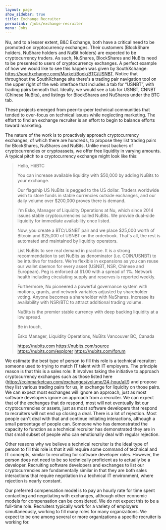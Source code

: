 ```yaml
---
layout: page
show_sidebar: true
title: Exchange Recruiter
permalink: /jobs/exchange-recruiter
menu: Jobs
---
```

Nu, and to a lesser extent, B&C Exchange, both have a critical need to be promoted on cryptocurrency exchanges. Their customers (BlockShare holders, NuShare holders and NuBit holders) are expected to be cryptocurrency traders. As such, NuShares, BlockShares and NuBits need to be presented to users of cryptocurrency exchanges. A perfect example of how we would like to see this happen was given by SouthXchange: https://southxchange.com/Market/Book/BTC/USNBT. Notice that throughout the SouthXchange site there's a trading pair navigation tool on the upper right of the web interface that includes a tab for “USNBT”, with trading pairs beneath that. Ideally, we would see a tab for USNBT, CNNBT (Chinese NuBits), and listings for BlockShares and NuShares under the BTC tab.

These projects emerged from peer-to-peer technical communities that tended to over-focus on technical issues while neglecting marketing. The effort to find an exchange recruiter is an effort to begin to balance efforts toward marketing.

The nature of the work is to proactively approach cryptocurrency exchanges, of which there are hundreds, to propose they list trading pairs for BlockShares, NuShares and NuBits. Unlike most backers of cryptocurrencies or cryptoassets, we offer free liquidity in varying amounts. A typical pitch to a cryptocurrency exchange might look like this:

> Hello, HitBTC
> 
> You can increase available liquidity with $50,000 by adding NuBits to your exchange.
> 
> Our flagship US NuBits is pegged to the US dollar. Traders worldwide wish to store funds in stable currencies outside exchanges, and our daily volume over $200,000 proves there is demand.
> 
> I'm Esko, Manager of Liquidity Operations at Nu, which since 2014 issues stable cryptocurrencies called NuBits. We provide dual-side liquidity for immediate availability once listed.
> 
> Now, you create a BTC/USNBT pair and we place $25,000 worth of Bitcoin and $25,000 of USNBT on the orderbook. That's all, the rest is automated and maintained by liquidity operators.
> 
> List NuBits to see real demand in practice. It is a strong recommendation to set NuBits as denominator (i.e. COIN/USNBT) to be intuitive for traders. We're flexible in expansions as you can reuse our wallet daemon for every asset (USNBT, NSR, Chinese and European). Peg is enforced at $1.00 with a spread of 1%. Network health including circulating supply and reserves is reported weekly.
> 
> Furthermore, Nu pioneered a powerful governance system with motions, grants, and network variables adjusted by shareholder voting. Anyone becomes a shareholder with NuShares. Increase its availability with NSR/BTC to attract additional trading volume.
> 
> NuBits is the premier stable currency with deep backing liquidity at a low spread.
> 
> Be in touch,
> 
> Esko
> Manager, Liquidity Operations, NuBits
> Vancouver BC, Canada
> 
> https://nubits.com
> https://nubits.com/source
> https://nubits.com/explorer
> https://nubits.com/forum

We estimate the best type of person to fill this role is a technical recruiter: someone used to trying to match IT talent with IT employers. The principle reason is that this is a sales role: It involves taking the initiative to approach cryptocurrency exchanges such as those listed here (https://coinmarketcap.com/exchanges/volume/24-hour/all/) and propose they list various trading pairs for us, in exchange for liquidity on those pairs. We can expect most exchanges will ignore an approach, just as most software developers ignore an approach from a recruiter. We can expect that of the exchanges that do respond, most will not eventually list our cryptocurrencies or assets, just as most software developers that respond to recruiters will not end up closing a deal. There is a lot of rejection. Most people can't deal with that and continue initiating interactions, although a small percentage of people can. Someone who has demonstrated the capacity to function as a technical recruiter has demonstrated they are in that small subset of people who can emotionally deal with regular rejection.

Other reasons why we believe a technical recruiter is the ideal type of person to fill this role is that it will require some command of technical and IT concepts, similar to recruiting for software developer roles. However, the person does not need to be so technically proficient as to actually be a developer. Recruiting software developers and exchanges to list our cryptocurrencies are fundamentally similar in that they are both sales interactions that require negotiation in a technical IT environment, where rejection is nearly constant.

Our preferred compensation model is to pay an hourly rate for time spent contacting and negotiating with exchanges, although other economic models for compensation can be considered. We do not expect this to be a full-time role. Recruiters typically work for a variety of employers simultaneously, working to fill many roles for many organizations. We expect to be one among several or more organizations a specific recruiter is working for.
